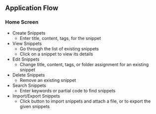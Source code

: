 ## Application Flow

### Home Screen
- Create Snippets
    - Enter title, content, tags, for the snippet
- View Snippets
    - Go through the list of existing snippets
    - Click on a snippet to view its details
- Edit Snippets
    - Change title, content, tags, or folder assignment for an existing snippet
- Delete Snippets
    - Remove an existing snippet
- Search Snippets
    - Enter keywords or partial code to find snippets
- Import/Export Snippets
    - Click button to import snippets and attach a file, or to export the given snippets